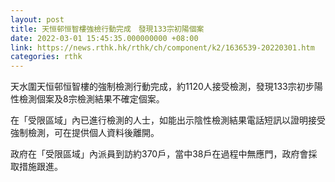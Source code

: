 ```yaml
---
layout: post
title: 天恒邨恒智樓強檢行動完成　發現133宗初陽個案
date: 2022-03-01 15:45:35.000000000 +08:00
link: https://news.rthk.hk/rthk/ch/component/k2/1636539-20220301.htm
categories: rthk
---
```


天水圍天恒邨恒智樓的強制檢測行動完成，約1120人接受檢測，發現133宗初步陽性檢測個案及8宗檢測結果不確定個案。

在「受限區域」內已進行檢測的人士，如能出示陰性檢測結果電話短訊以證明接受強制檢測，可在提供個人資料後離開。

政府在「受限區域」內派員到訪約370戶，當中38戶在過程中無應門，政府會採取措施跟進。　
